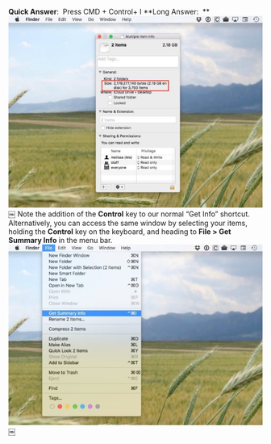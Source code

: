 **Quick Answer**: 
Press CMD + Control+ I
**Long Answer: 
**![image](D3234544-8830-4E49-9723-AF64EA600D58.jpg)￼
Note the addition of the **Control** key to our normal “Get Info” shortcut. Alternatively, you can access the same window by selecting your items, holding the **Control** key on the keyboard, and heading to **File > Get Summary Info** in the menu bar.
![image](679D8E5A-EC49-4822-9E98-D1830D914A5D.jpg)￼







